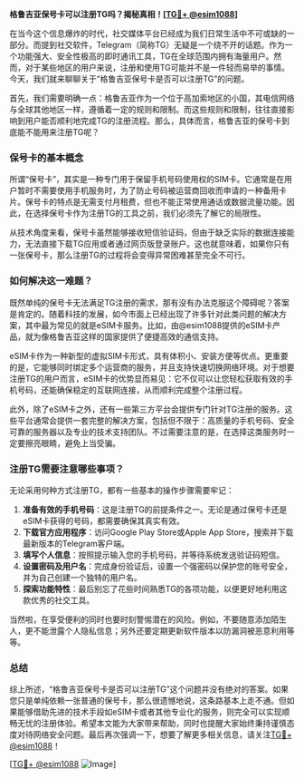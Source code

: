 **格鲁吉亚保号卡可以注册TG吗？揭秘真相！[[TG💪+ @esim1088](https://t.me/s/esim1088)]**

在当今这个信息爆炸的时代，社交媒体平台已经成为我们日常生活中不可或缺的一部分。而提到社交软件，Telegram（简称TG）无疑是一个绕不开的话题。作为一个功能强大、安全性极高的即时通讯工具，TG在全球范围内拥有海量用户。然而，对于某些地区的用户来说，注册和使用TG可能并不是一件轻而易举的事情。今天，我们就来聊聊关于“格鲁吉亚保号卡是否可以注册TG”的问题。

首先，我们需要明确一点：格鲁吉亚作为一个位于高加索地区的小国，其电信网络与全球其他地区一样，遵循着一定的规则和限制。而这些规则和限制，往往直接影响到用户能否顺利地完成TG的注册流程。那么，具体而言，格鲁吉亚的保号卡到底能不能用来注册TG呢？

### **保号卡的基本概念**
所谓“保号卡”，其实是一种专门用于保留手机号码使用权的SIM卡。它通常是在用户暂时不需要使用手机服务时，为了防止号码被运营商回收而申请的一种备用卡片。保号卡的特点是无需支付月租费，但也不能正常使用通话或数据流量功能。因此，在选择保号卡作为注册TG的工具之前，我们必须先了解它的局限性。

从技术角度来看，保号卡虽然能够接收短信验证码，但由于缺乏实际的数据连接能力，无法直接下载TG应用或者通过网页版登录账户。这也就意味着，如果你只有一张保号卡，那么注册TG的过程将会变得异常困难甚至完全不可行。

### **如何解决这一难题？**
既然单纯的保号卡无法满足TG注册的需求，那有没有办法克服这个障碍呢？答案是肯定的。随着科技的发展，如今市面上已经出现了许多针对此类问题的解决方案，其中最为常见的就是eSIM卡服务。比如，由@esim1088提供的eSIM卡产品，就为像格鲁吉亚这样的国家提供了便捷高效的通信支持。

eSIM卡作为一种新型的虚拟SIM卡形式，具有体积小、安装方便等优点。更重要的是，它能够同时绑定多个运营商的服务，并且支持快速切换网络环境。对于想要注册TG的用户而言，eSIM卡的优势显而易见：它不仅可以让您轻松获取有效的手机号码，还能确保稳定的互联网连接，从而顺利完成整个注册过程。

此外，除了eSIM卡之外，还有一些第三方平台会提供专门针对TG注册的服务。这些平台通常会提供一套完整的解决方案，包括但不限于：高质量的手机号码、安全可靠的服务器以及专业的技术支持团队。不过需要注意的是，在选择这类服务时一定要擦亮眼睛，避免上当受骗。

### **注册TG需要注意哪些事项？**
无论采用何种方式注册TG，都有一些基本的操作步骤需要牢记：

1. **准备有效的手机号码**：这是注册TG的前提条件之一。无论是通过保号卡还是eSIM卡获得的号码，都需要确保其真实有效。
2. **下载官方应用程序**：访问Google Play Store或Apple App Store，搜索并下载最新版本的Telegram客户端。
3. **填写个人信息**：按照提示输入您的手机号码，并等待系统发送验证码短信。
4. **设置密码及用户名**：完成身份验证后，设置一个强密码以保护您的账号安全，并为自己创建一个独特的用户名。
5. **探索功能特性**：最后别忘了花些时间熟悉TG的各项功能，以便更好地利用这款优秀的社交工具。

当然啦，在享受便利的同时也要时刻警惕潜在的风险。例如，不要随意添加陌生人，更不能泄露个人隐私信息；另外还要定期更新软件版本以防漏洞被恶意利用等等。

### **总结**
综上所述，“格鲁吉亚保号卡是否可以注册TG”这个问题并没有绝对的答案。如果您只是单纯依赖一张普通的保号卡，那么很遗憾地说，这条路基本上走不通。但如果能够借助先进的技术手段如eSIM卡或者其他专业化的服务，则完全可以实现顺畅无忧的注册体验。希望本文能为大家带来帮助，同时也提醒大家始终秉持谨慎态度对待网络安全问题。最后再次强调一下，想要了解更多相关信息，请关注[TG💪+ @esim1088](https://t.me/s/esim1088)！

[[TG💪+ @esim1088](https://t.me/s/esim1088) ![Image](https://i.postimg.cc/4NQfJmqS/Snipaste-2025-05-13-00-14-12.png)]